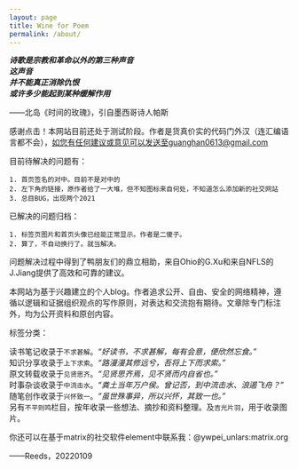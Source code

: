 ```yaml
---
layout: page
title: Wine for Poem
permalink: /about/
---
```



***诗歌是宗教和革命以外的第三种声音***  
***这声音***  
***并不能真正消除仇恨***  
***或许多少能起到某种缓解作用***  

——北岛《时间的玫瑰》，引自墨西哥诗人帕斯
 
感谢点击！本网站目前还处于测试阶段。作者是货真价实的代码门外汉（连汇编语言都不会），如您有任何建议或意见可以发送至guanghan0613@gmail.com  

目前待解决的问题有：


    1. 首页签名的对中。目前不是对中的
    2. 左下角的链接，原作者给了一大堆，但不知图标来自何处，不知道怎么添加新的社交网站
    3. 总目BUG，出现两个2021

已解决的问题归档：

    1. 标签页图片和首页头像已经能正常显示。作者是二傻子。
    2. 算了，不自动换行了。就当解决。

问题解决过程中得到了鸭朋友们的鼎立相助，来自Ohio的G.Xu和来自NFLS的J.Jiang提供了高效和可靠的建议。

本网站为基于兴趣建立的个人blog。作者追求公开、自由、安全的网络精神，遵循以逻辑和证据组织观点的写作原则，对表达和交流抱有期待。文章除专门标注外，均为公开资料和原创内容。
  
标签分类：
 
读书笔记收录于`不求甚解`。*“好读书，不求甚解，每有会意，便欣然忘食。”*  
知识分享收录于`上下求索`。*“路漫漫其修远兮，吾将上下而求索。”*  
原文转载收录于`见贤思齐`。*“见贤思齐焉，见不贤而内自省也。”*  
时事杂谈收录于`中流击水`。*“粪土当年万户侯。曾记否，到中流击水、浪遏飞舟？”*  
随笔创作收录于`兴怀致一`。*“虽世殊事异，所以兴怀，其致一也。”*  
另有`不平则鸣`栏目，按年收录一些想法、摘抄和资料整理。及`吉光片羽`，用于收录图片。

你还可以在基于matrix的社交软件element中联系我：@ywpei_unlars:matrix.org
  
——Reeds，20220109
